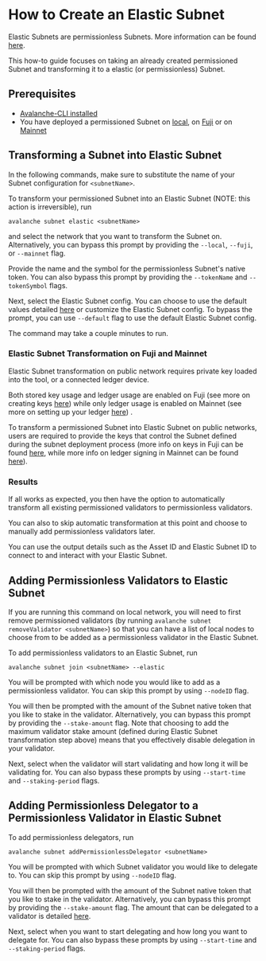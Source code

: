 # How to Create an Elastic Subnet 

Elastic Subnets are permissionless Subnets. More information can be found [here](https://docs.avax.network/subnets/reference-elastic-subnets-parameters).

This how-to guide focuses on taking an already created permissioned Subnet and transforming it to a
elastic (or permissionless) Subnet.

## Prerequisites

- [Avalanche-CLI installed](install-avalanche-cli)
- You have deployed a permissioned Subnet on [local](create-a-local-subnet), on [Fuji](create-a-fuji-subnet) or on  [Mainnet](create-a-mainnet-subnet)

## Transforming a Subnet into Elastic Subnet

In the following commands, make sure to substitute the name of your Subnet configuration for
`<subnetName>`.

To transform your permissioned Subnet into an Elastic Subnet (NOTE: this action is irreversible), run

`avalanche subnet elastic <subnetName>`

and select the network that you want to transform the Subnet on. Alternatively, you can bypass this prompt by providing
the `--local`, `--fuji`, or `--mainnet` flag. 

Provide the name and the symbol for the permissionless Subnet's native token. You can also bypass this prompt by providing
the `--tokenName` and `--tokenSymbol` flags.

Next, select the Elastic Subnet config. You can choose to use the default values detailed [here](https://docs.avax.network/subnets/reference-elastic-subnets-parameters#primary-network-parameters-on-mainnet)
or customize the Elastic Subnet config. To bypass the prompt, you can use `--default` flag to use the default Elastic Subnet config.

The command may take a couple minutes to run.

### Elastic Subnet Transformation on Fuji and Mainnet

Elastic Subnet transformation on public network requires private key loaded into the tool, or a connected ledger device.

Both stored key usage and ledger usage are enabled on Fuji (see more on creating keys [here](https://docs.avax.network/subnets/create-a-fuji-subnet#private-key)) while only ledger usage is enabled on Mainnet (see more on setting up your ledger [here](https://docs.avax.network/subnets/create-a-mainnet-subnet#setting-up-your-ledger)) .

To transform a permissioned Subnet into Elastic Subnet on public networks, users are required to provide the keys that control the Subnet defined during the subnet deployment process (more info on keys in Fuji can be found [here](https://docs.avax.network/subnets/create-a-fuji-subnet#deploy-the-subnet), while more info on ledger signing in Mainnet can be found [here](https://docs.avax.network/subnets/create-a-mainnet-subnet#deploy-the-subnet)). 

### Results

If all works as expected, you then have the option to automatically transform all existing permissioned validators to permissionless validators. 

You can also to skip automatic transformation at this point and choose to manually add permissionless validators later.

You can use the output details such as the Asset ID and Elastic Subnet ID to connect to and interact with your Elastic Subnet.

## Adding Permissionless Validators to Elastic Subnet

If you are running this command on local network, you will need to first remove permissioned validators (by running `avalanche subnet removeValidator <subnetName>`)
so that you can have a list of local nodes to choose from to be added as a permissionless validator in the Elastic Subnet.

To add permissionless validators to an Elastic Subnet, run

`avalanche subnet join <subnetName> --elastic`

You will be prompted with which node you would like to add as a permissionless validator. You can skip this prompt by using `--nodeID` flag.

You will then be prompted with the amount of the Subnet native token that you like to stake in the validator. Alternatively, you can bypass this prompt by providing
the `--stake-amount` flag. Note that choosing to add the maximum validator stake amount (defined during Elastic Subnet transformation step above) means that you effectively disable delegation in your validator.

Next, select when the validator will start validating and how long it will be validating for. You can also bypass these prompts by using `--start-time` and `--staking-period` flags.

## Adding Permissionless Delegator to a Permissionless Validator in Elastic Subnet

To add permissionless delegators, run

`avalanche subnet addPermissionlessDelegator <subnetName>`

You will be prompted with which Subnet validator you would like to delegate to. You can skip this prompt by using `--nodeID` flag.

You will then be prompted with the amount of the Subnet native token that you like to stake in the validator. Alternatively, you can bypass this prompt by providing
the `--stake-amount` flag. The amount that can be delegated to a validator is detailed [here](https://docs.avax.network/subnets/reference-elastic-subnets-parameters#delegators-weight-checks).

Next, select when you want to start delegating and how long you want to delegate for. You can also bypass these prompts by using `--start-time` and `--staking-period` flags.


